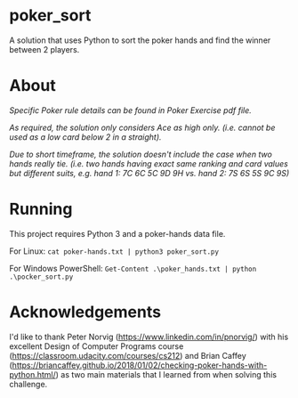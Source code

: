# poker_sort
A solution that uses Python to sort the poker hands and find the winner between 2 players.

# About
*Specific Poker rule details can be found in Poker Exercise pdf file.*

*As required, the solution only considers Ace as high only. (i.e. cannot be used as a low card below 2 in a straight).*

*Due to short timeframe, the solution doesn't include the case when two hands really tie. (i.e. two hands having exact same ranking and card values but different suits, e.g. hand 1: 7C 6C 5C 9D 9H vs. hand 2: 7S 6S 5S 9C 9S)*

# Running
This project requires Python 3 and a poker-hands data file.

For Linux: `cat poker-hands.txt | python3 poker_sort.py`

For Windows PowerShell: `Get-Content .\poker_hands.txt | python .\pocker_sort.py`

# Acknowledgements
I'd like to thank Peter Norvig (https://www.linkedin.com/in/pnorvig/) with his excellent Design of Computer Programs course (https://classroom.udacity.com/courses/cs212) and Brian Caffey (https://briancaffey.github.io/2018/01/02/checking-poker-hands-with-python.html/) as two main materials that I learned from when solving this challenge.  
